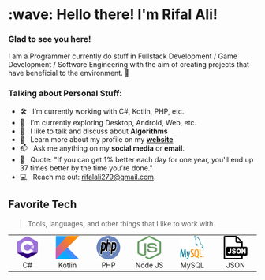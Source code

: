 <h1 align="left" id="revalt-title">:wave: Hello there! I'm Rifal Ali!</h1>

### Glad to see you here! &nbsp;

I am a Programmer currently do stuff in Fullstack Development / Game Development / Software Engineering with the aim of creating projects that have beneficial to the environment. 🚀

### Talking about Personal Stuff:

- 🛠 &nbsp; I’m currently working with C#, Kotlin, PHP, etc.
- 🚀 &nbsp; I’m currently exploring Desktop, Android, Web, etc.
- :speech_balloon: &nbsp; I like to talk and discuss about **Algorithms**
- :book: &nbsp; Learn more about my profile on my **[website](https://revalt.000webhostapp.com/)**
- 📫 &nbsp; Ask me anything on my **social media** or **email**.
- 👾 &nbsp; Quote: "If you can get 1% better each day for one year, you'll end up 37 times better by the time you're done."
- :computer: &nbsp; Reach me out: rifalali279@gmail.com.

<h2 align="left" id="revalt-tech">Favorite Tech</h2>

> Tools, languages, and other things that I like to work with.

<table>
  <tr>
    <td align="center" width="96">
      <a href="#revalt-tech">
        <img src="./img/csharp.svg" width="48" height="48" alt="C#" />
      </a>
      <br>C#
    </td>
    <td align="center" width="96">
      <a href="#revalt-tech">
        <img src="./img/kotlin.svg" width="48" height="48" alt="Kotlin" />
      </a>
      <br>Kotlin
    </td>
    <td align="center" width="96">
      <a href="#revalt-tech">
        <img src="./img/php.svg" width="48" height="48" alt="PHP" />
      </a>
      <br>PHP
    </td>
    <td align="center" width="96">
      <a href="#revalt-tech">
        <img src="./img/nodejs.svg" width="48" height="48" alt="NodeJS" />
      </a>
      <br>Node JS
    </td>
    <td align="center" width="96">
      <a href="#revalt-tech" >
        <img src="./img/mysql.svg" width="48" height="48" alt="MySQL" />
      </a>
      <br>MySQL
    </td>
    <td align="center" width="96"> 
      <a href="#revalt-tech" >
        <img src="./img/json.svg" width="48" height="48" alt="JSON" />
      </a>
      <br>JSON
    </td>
  </tr>
</table>


